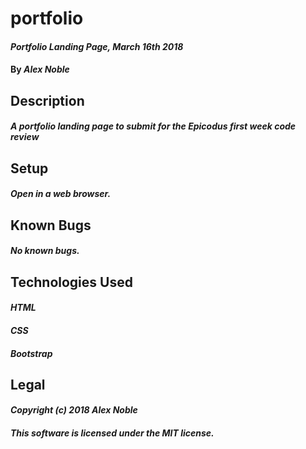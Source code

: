 # portfolio

#### _Portfolio Landing Page, March 16th 2018_

#### By _**Alex Noble**_

## Description

#### _A portfolio landing page to submit for the Epicodus first week code review_

## Setup

#### _Open in a web browser._

## Known Bugs

#### _No known bugs._

## Technologies Used

#### _HTML_
#### _CSS_
#### _Bootstrap_

## Legal

#### _Copyright (c) 2018 Alex Noble_

#### _This software is licensed under the MIT license._
